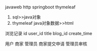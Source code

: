 javaweb
http
springboot
thymeleaf 
1. sql>>java对象
2. thymeleaf java对象数据>>html


浏览记录 
id
user_id
title
blog_id
create_time

用户
商家
管理员
商家提交申请
管理员审核
